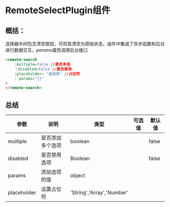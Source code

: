 # RemoteSelectPlugin组件
## 概括：
选择器中间包含清空按钮，可将其清空为原始状态。组件中集成了异步函数和后台进行数据交互，*params*属性调用后台接口

```html
<remote-search 
    :multiple=false //是否多选
    ：disabled=false //是否禁用
    :placeholder= "请选择" //占位符
    : params="{}"
>
</remote-search>
```

## 总结
| 参数        | 说明             | 类型                      | 可选值 | 默认值 |
| ----------- | ---------------- | ------------------------- | ------ | ------ |
| multiple    | 是否添加多个选项 | boolean                   |        | false  |
| disabled    | 是否禁用选项     | Boolean                   |        | false  |
| params      | 添加选项的值     | object                    |        |        |
| placeholder | 设置占位符       | 'String','Array','Number' |        |        |
